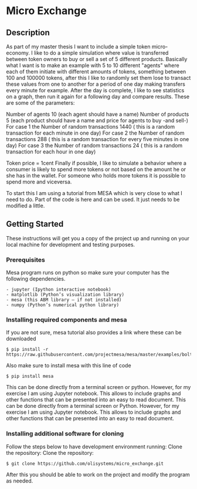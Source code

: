 # Micro Exchange
## Description
As part of my master thesis I want to include a simple token micro-economy. I like to do a simple simulation where value is transferred between token owners to buy or sell a set of 5 different products. Basically what I want is to make an example with 5 to 10 different "agents" where each of them initiate with different amounts of tokens, something between 100 and 100000 tokens, after this I like to randomly set them lose to transact these values from one to another for a period of one day making transfers every minute for example. After the day is complete, I like to see statistics on a graph, then run it again for a following day and compare results. These are some of the parameters:

Number of agents 10 (each agent should have a name)
Number of products 5 (each product should have a name and price for agents to buy -and sell-)
For case 1 the Number of random transactions 1440 ( this is a random transaction for each minute in one day)
For case 2 the Number of random transactions 288 ( this is a random transaction for every five minutes in one day)
For case 3 the Number of random transactions 24 ( this is a random transaction for each hour in one day)

Token price = 1cent
Finally if possible, I like to simulate a behavior where a consumer is likely to spend more tokens or not based on the amount he or she has in the wallet. For someone who holds more tokens it is possible to spend more and viceversa. 

To start this I am using a tutorial from MESA which is very close to what I need to do. Part of the code is here and can be used. It just needs to be modified a little.
## Getting Started
These instructions will get you a copy of the project up and running on your local machine for development and testing purposes.
### Prerequisites
Mesa program runs on python so make sure your computer has the following dependencies. 
```
- jupyter (Ipython interactive notebook)
- matplotlib (Python’s visualization library)
- mesa (this ABM library – if not installed)
- numpy (Python’s numerical python library)
```
### Installing required components and mesa
If you are not sure, mesa tutorial also provides a link where these can be downloaded
```
$ pip install -r https://raw.githubusercontent.com/projectmesa/mesa/master/examples/boltzmann_wealth_model/requirements.txt
```
Also make sure to install mesa with this line of code
```
$ pip install mesa
```
This can be done directly from a terminal screen or python. However, for my exercise I am using Jupyter notebook. This allows to include graphs and other functions that can be presented into an easy to read document. 
This can be done directly from a terminal screen or Python. However, for my exercise I am using Jupyter notebook. This allows to include graphs and other functions that can be presented into an easy to read document. 

###  Installing additional software for cloning 

Follow the steps below to have development environment running:
Clone the repository:
Clone the repository:
```
$ git clone https://github.com/olisystems/micro_exchange.git
```
After this you should be able to work on the project and modify the program as needed. 
